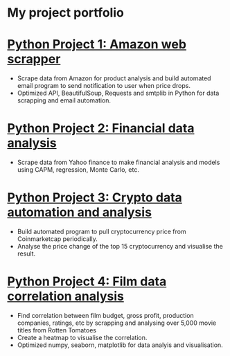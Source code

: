 # My project portfolio


# [Python Project 1: Amazon web scrapper](https://github.com/GISOGISO/Amazon-web-scrapper)
* Scrape data from Amazon for product analysis and build automated email program to send notification to user when price drops.
* Optimized API, BeautifulSoup, Requests and smtplib in Python for data scrapping and email automation.

# [Python Project 2: Financial data analysis](https://github.com/GISOGISO/Financial-data-analysis)
* Scrape data from Yahoo finance to make financial analysis and models using CAPM, regression, Monte Carlo, etc.

# [Python Project 3: Crypto data automation and analysis](https://github.com/GISOGISO/Crypto-data-automation-and-analysis)
* Build automated program to pull cryptocurrency price from Coinmarketcap periodically.
* Analyse the price change of the top 15 cryptocurrency and visualise the result.

# [Python Project 4: Film data correlation analysis](https://github.com/GISOGISO/Film-data-correlation-analysis)
* Find correlation between film budget, gross profit, production companies, ratings, etc by scrapping and analysing over 5,000 movie titles from Rotten Tomatoes 
* Create a heatmap to visualise the correlation. 
* Optimized numpy, seaborn, matplotlib for data analyis and visualisation.



